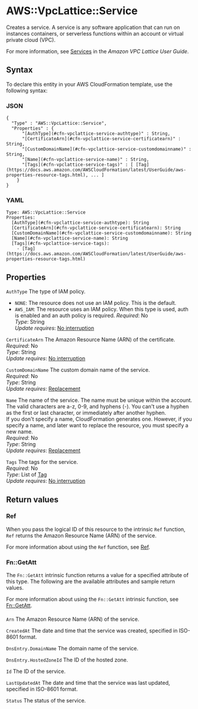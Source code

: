 # AWS::VpcLattice::Service<a name="aws-resource-vpclattice-service"></a>

Creates a service\. A service is any software application that can run on instances containers, or serverless functions within an account or virtual private cloud \(VPC\)\.

For more information, see [Services](https://docs.aws.amazon.com/vpc-lattice/latest/ug/services.html) in the *Amazon VPC Lattice User Guide*\.

## Syntax<a name="aws-resource-vpclattice-service-syntax"></a>

To declare this entity in your AWS CloudFormation template, use the following syntax:

### JSON<a name="aws-resource-vpclattice-service-syntax.json"></a>

```
{
  "Type" : "AWS::VpcLattice::Service",
  "Properties" : {
      "[AuthType](#cfn-vpclattice-service-authtype)" : String,
      "[CertificateArn](#cfn-vpclattice-service-certificatearn)" : String,
      "[CustomDomainName](#cfn-vpclattice-service-customdomainname)" : String,
      "[Name](#cfn-vpclattice-service-name)" : String,
      "[Tags](#cfn-vpclattice-service-tags)" : [ [Tag](https://docs.aws.amazon.com/AWSCloudFormation/latest/UserGuide/aws-properties-resource-tags.html), ... ]
    }
}
```

### YAML<a name="aws-resource-vpclattice-service-syntax.yaml"></a>

```
Type: AWS::VpcLattice::Service
Properties: 
  [AuthType](#cfn-vpclattice-service-authtype): String
  [CertificateArn](#cfn-vpclattice-service-certificatearn): String
  [CustomDomainName](#cfn-vpclattice-service-customdomainname): String
  [Name](#cfn-vpclattice-service-name): String
  [Tags](#cfn-vpclattice-service-tags): 
    - [Tag](https://docs.aws.amazon.com/AWSCloudFormation/latest/UserGuide/aws-properties-resource-tags.html)
```

## Properties<a name="aws-resource-vpclattice-service-properties"></a>

`AuthType`  <a name="cfn-vpclattice-service-authtype"></a>
The type of IAM policy\.  
+ `NONE`: The resource does not use an IAM policy\. This is the default\.
+ `AWS_IAM`: The resource uses an IAM policy\. When this type is used, auth is enabled and an auth policy is required\.
*Required*: No  
*Type*: String  
*Update requires*: [No interruption](https://docs.aws.amazon.com/AWSCloudFormation/latest/UserGuide/using-cfn-updating-stacks-update-behaviors.html#update-no-interrupt)

`CertificateArn`  <a name="cfn-vpclattice-service-certificatearn"></a>
The Amazon Resource Name \(ARN\) of the certificate\.  
*Required*: No  
*Type*: String  
*Update requires*: [No interruption](https://docs.aws.amazon.com/AWSCloudFormation/latest/UserGuide/using-cfn-updating-stacks-update-behaviors.html#update-no-interrupt)

`CustomDomainName`  <a name="cfn-vpclattice-service-customdomainname"></a>
The custom domain name of the service\.  
*Required*: No  
*Type*: String  
*Update requires*: [Replacement](https://docs.aws.amazon.com/AWSCloudFormation/latest/UserGuide/using-cfn-updating-stacks-update-behaviors.html#update-replacement)

`Name`  <a name="cfn-vpclattice-service-name"></a>
The name of the service\. The name must be unique within the account\. The valid characters are a\-z, 0\-9, and hyphens \(\-\)\. You can't use a hyphen as the first or last character, or immediately after another hyphen\.  
If you don't specify a name, CloudFormation generates one\. However, if you specify a name, and later want to replace the resource, you must specify a new name\.  
*Required*: No  
*Type*: String  
*Update requires*: [Replacement](https://docs.aws.amazon.com/AWSCloudFormation/latest/UserGuide/using-cfn-updating-stacks-update-behaviors.html#update-replacement)

`Tags`  <a name="cfn-vpclattice-service-tags"></a>
The tags for the service\.  
*Required*: No  
*Type*: List of [Tag](https://docs.aws.amazon.com/AWSCloudFormation/latest/UserGuide/aws-properties-resource-tags.html)  
*Update requires*: [No interruption](https://docs.aws.amazon.com/AWSCloudFormation/latest/UserGuide/using-cfn-updating-stacks-update-behaviors.html#update-no-interrupt)

## Return values<a name="aws-resource-vpclattice-service-return-values"></a>

### Ref<a name="aws-resource-vpclattice-service-return-values-ref"></a>

When you pass the logical ID of this resource to the intrinsic `Ref` function, `Ref` returns the Amazon Resource Name \(ARN\) of the service\.

For more information about using the `Ref` function, see [Ref](https://docs.aws.amazon.com/AWSCloudFormation/latest/UserGuide/intrinsic-function-reference-ref.html)\.

### Fn::GetAtt<a name="aws-resource-vpclattice-service-return-values-fn--getatt"></a>

The `Fn::GetAtt` intrinsic function returns a value for a specified attribute of this type\. The following are the available attributes and sample return values\.

For more information about using the `Fn::GetAtt` intrinsic function, see [Fn::GetAtt](https://docs.aws.amazon.com/AWSCloudFormation/latest/UserGuide/intrinsic-function-reference-getatt.html)\.

#### <a name="aws-resource-vpclattice-service-return-values-fn--getatt-fn--getatt"></a>

`Arn`  <a name="Arn-fn::getatt"></a>
The Amazon Resource Name \(ARN\) of the service\.

`CreatedAt`  <a name="CreatedAt-fn::getatt"></a>
The date and time that the service was created, specified in ISO\-8601 format\.

`DnsEntry.DomainName`  <a name="DnsEntry.DomainName-fn::getatt"></a>
The domain name of the service\.

`DnsEntry.HostedZoneId`  <a name="DnsEntry.HostedZoneId-fn::getatt"></a>
The ID of the hosted zone\.

`Id`  <a name="Id-fn::getatt"></a>
The ID of the service\.

`LastUpdatedAt`  <a name="LastUpdatedAt-fn::getatt"></a>
The date and time that the service was last updated, specified in ISO\-8601 format\.

`Status`  <a name="Status-fn::getatt"></a>
The status of the service\.